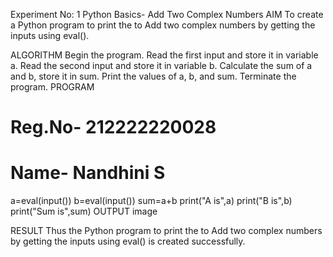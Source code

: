 
Experiment No: 1 Python Basics- Add Two Complex Numbers
AIM
To create a Python program to print the to Add two complex numbers by getting the inputs using eval().

ALGORITHM
Begin the program.
Read the first input and store it in variable a.
Read the second input and store it in variable b.
Calculate the sum of a and b, store it in sum.
Print the values of a, b, and sum.
Terminate the program.
PROGRAM
# Reg.No- 212222220028
# Name- Nandhini S
a=eval(input())
b=eval(input())
sum=a+b
print("A is",a)
print("B is",b)
print("Sum is",sum)
OUTPUT
image

RESULT
Thus the Python program to print the to Add two complex numbers by getting the inputs using eval() is created successfully.
